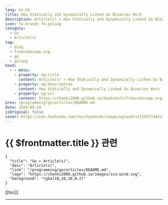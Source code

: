 ```yaml
---
lang: en-US
title: How Statically and Dynamically Linked Go Binaries Work
description: Article(s) > How Statically and Dynamically Linked Go Binaries Work
icon: fa-brands fa-golang
category: 
  - Go
  - Article(s)
tag: 
  - blog
  - freecodecamp.org
  - go
  - golang
head:
  - - meta:
    - property: og:title
      content: Article(s) > How Statically and Dynamically Linked Go Binaries Work
    - property: og:description
      content: How Statically and Dynamically Linked Go Binaries Work
    - property: og:url
      content: https://chanhi2000.github.io/bookshelf/freecodecamp.org/golang-statically-and-dynamically-linked-go-binaries.html
prev: /programming/go/articles/README.md
date: 2024-09-10
isOriginal: false
cover: https://cdn.hashnode.com/res/hashnode/image/upload/v1725977444176/20f3bebf-e250-45c3-926e-146d50e4db93.png
---
```


# {{ $frontmatter.title }} 관련

```component VPCard
{
  "title": "Go > Article(s)",
  "desc": "Article(s)",
  "link": "/programming/go/articles/README.md",
  "logo": "https://chanhi2000.github.io/images/ico-wind.svg",
  "background": "rgba(10,10,10,0.2)"
}
```

[[toc]]

---

<SiteInfo
  name="How Statically and Dynamically Linked Go Binaries Work"
  desc="One of the biggest strengths of Go is its compiler. It abstracts many things for you and lets you compile your program easily for almost any platform and architecture. And though it seems easy, there are some nuances to it and multiple ways of compil..."
  url="https://freecodecamp.org/news/golang-statically-and-dynamically-linked-go-binaries/"
  logo="https://cdn.freecodecamp.org/universal/favicons/favicon.ico"
  preview="https://cdn.hashnode.com/res/hashnode/image/upload/v1725977444176/20f3bebf-e250-45c3-926e-146d50e4db93.png"/>

<!-- TODO: 작성 -->

<!-- 
One of the biggest strengths of Go is its compiler. It abstracts many things for you and lets you compile your program easily for almost any <a href="https://pkg.go.dev/cmd/dist">platform and architecture</a>.

And though it seems easy, there are some nuances to it and multiple ways of compiling the same program which results in different executables.

In this article, we’ll explore statically and dynamically linked executables, internal and external linkers, and examine binaries using tools like **file, ld**, and **ldd**.

### -heres-what-well-cover">Here's what we'll cover:

- <a class="post-section-overview" href="#heading-overview">Overview</a>
<li><a class="post-section-overview" href="#heading-what-is-static-and-dynamic-linking">What is Static and Dynamic linking?</a>
<li><a class="post-section-overview" href="#heading-statically-linked-program">Statically Linked Program</a>
<li><a class="post-section-overview" href="#heading-what-is-a-binary-anyway">What is a binary anyway?</a>
<li><a class="post-section-overview" href="#heading-dynamically-linked-program">Dynamically Linked Program</a>
<li><a class="post-section-overview" href="#heading-can-we-make-it-statically-linked">Can we make it statically linked?</a>
<li><a class="post-section-overview" href="#heading-internal-vs-external-linker">Internal vs External linker</a>
<li><a class="post-section-overview" href="#heading-cross-compilation">Cross-Compilation</a>
<li><a class="post-section-overview" href="#heading-bonus-point-reduce-binary-size">Bonus Point: Reduce binary size</a>
<li><a class="post-section-overview" href="#heading-beware-ldpreload-trick">Beware: LD_PRELOAD trick</a>
<li><a class="post-section-overview" href="#heading-conclusion">Conclusion</a>
<li><a class="post-section-overview" href="#heading-further-reads">Further Reads</a>

---

## -what-is-static-and-dynamic-linking">What is Static and Dynamic linking?

**Static linking** is the practice of copying all the libraries your program needs directly into the final executable file image.

And Go *loves and wants* that whenever it’s possible. This is because it's more portable, as it doesn’t require the presence of the library on the host system where it runs. So your binary can run on any system no matter which distro/version, and it won't depend on any system libraries.

**Dynamic linking**, on the other hand, is when external or shared libraries are copied into the executable file *by name during run time*.

And it has its own advantages, too. For example the program can re-use popular **libc** libraries that are available on the host system and not re-implement them. You can also benefit from host updates without re-linking your program. It can also reduce the executable file size in many cases.

---

## -statically-linked-program">Statically Linked Program

Let’s review a program that will *always* get statically linked. This program doesn’t call C code using <a href="https://pkg.go.dev/cmd/cgo">**cgo**</a>, so everything can be packaged in a static binary. Our program only prints a simple message to stdout, which Go can do internally without needing to use something from **libc**.

<pre class="language-go" tabindex="0"><code class="language-go">package</span> main

import</span> "fmt"</span>

func</span> main</span>(</span>)</span> {</span>
    fmt.</span>Println</span>(</span>"hi, user"</span>)</span>
}</span>
```

---

## -what-is-a-binary-anyway">What is a Binary Anyway?

We can use a <a href="https://www.man7.org/linux/man-pages/man1/file.1.html">**file**</a> program to examine the file type first.

<pre class="language-bash" tabindex="0"><code class="language-bash">$ go build main1.go

$ file</span> main1 |</span> tr</span> , '\n'</span>
main1: ELF 64</span>-bit LSB executable
 ARM aarch64
 version 1</span> (</span>SYSV)</span>
 statically linked
 Go BuildID</span>=</span>..</span>.
 with debug_info
 not stripped
```

It tells us that it’s an <a href="https://wiki.osdev.org/ELF">**ELF**</a> (Executable and Linkable Format) executable file. It also tells us that it’s “statically linked“.

We won’t dive into what ELF is, but there are other executable file formats. ELF is the default one on Linux, Mach-O is the default one for macOS, PE/PE32+ for Windows, and so on.

Note: in this article we’ll be working with Linux (Ubuntu) and its tooling, but the same is possible on other platforms.

And there is another Linux program called <a href="https://man7.org/linux/man-pages/man1/ldd.1.html">**ldd**</a> that can tell us if the binary is statically or dynamically linked.

<pre class="language-bash" tabindex="0"><code class="language-bash">$ ldd main1
not a dynamic executable
```

---

## -dynamically-linked-program">Dynamically Linked Program

As mentioned above, Go has a mechanism called **cgo** to call C code from Go. Even Go’s stdlib uses it in multiple places – for example in the <a href="https://pkg.go.dev/net">**net**</a> package, where it uses the standard C library to work with DNS.

Importing such packages or using cgo in your code by default produces a dynamically-linked binary, linked to those **libc** libraries.

<pre class="language-go" tabindex="0"><code class="language-go">package</span> main

import</span> (</span>
    "fmt"</span>
    "log"</span>
    "net"</span>
)</span>

func</span> main</span>(</span>)</span> {</span>
    ipv4Addr,</span> ipv4Net,</span> err :=</span> net.</span>ParseCIDR</span>(</span>"192.0.2.1/24"</span>)</span>
    if</span> err !=</span> nil</span> {</span>
        log.</span>Fatal</span>(</span>err)</span>
    }</span>
    fmt.</span>Println</span>(</span>ipv4Addr)</span>
    fmt.</span>Println</span>(</span>ipv4Net)</span>
}</span>
```

We can use our **file** and **ldd** programs again to examine the second binary.

<pre class="language-bash" tabindex="0"><code class="language-bash">$ go build main2.go

$ file</span> main2 |</span> tr</span> , '\n'</span>
main2: ELF 64</span>-bit LSB executable
 ARM aarch64
 version 1</span> (</span>SYSV)</span>
 dynamically linked
 interpreter /lib/ld-linux-aarch64.so.1
 Go BuildID</span>=</span>..</span>.
 with debug_info
 not stripped

$ ldd main2
    linux-vdso.so.1 (</span>0x0000ffff87c81000)</span>
    libc.so.6 =</span>></span> /lib/aarch64-linux-gnu/libc.so.6 (</span>0x0000ffff87a80000)</span>
    /lib/ld-linux-aarch64.so.1 (</span>0x0000ffff87c44000)</span>
```

The **file** program now shows us that it is a **dynamically liked** binary and **ldd** shows us the dynamic dependencies of our binary. In this case it relies on **libc.so.6** and **ld-linux** which is a dynamic linker for Linux systems.

---

## -can-we-make-it-statically-linked">Can We Make it Statically Linked?

There are multiple reasons why you might want your binaries to be static, but the main one is to make deployment and distribution easier. But! It’s not always necessary, and by linking **libc** you benefit from host updates. Also, in case of our **net** package, you use those complex DNS lookup functions included in **libc**.

What’s interesting is that Go’s net package also has a pure-Go version, which makes it possible to disable cgo during compile time. You can do it by specifying build tags or by fully disabling cgo using **CGO_ENABLED=0**.

<pre class="language-bash" tabindex="0"><code class="language-bash">$ go build -tags</span> netgo main2.go
$ ldd main2
not a dynamic executable

$ CGO_ENABLED</span>=</span>0</span> go build main2.go
$ ldd main2
not a dynamic executable
```

The above proves that we end up with a static binary in both cases.

---

## -internal-vs-external-linker">Internal vs External Linker

Linker is a program that reads the Go archive or object for a package main, along with its dependencies, and combines them into an executable binary.

By default, Go’s toolchain uses its internal linker (<a href="https://pkg.go.dev/cmd/link">go tool link</a>), but you can specify which linker to use during the compilation time. This can give you a combination of benefits of a static binary as well as full-fledged libc capabilities.

On Linux, the default linker is gcc’s <a href="https://man7.org/linux/man-pages/man1/ld.1.html">**ld**</a>. And we can tell it to produce a static binary.

<pre class="language-bash" tabindex="0"><code class="language-bash">$ go build -ldflags</span> "-linkmode 'external' -extldflags '-static'"</span> main2.go
# command-line-arguments</span>
/usr/bin/ld: /tmp/go-link-629224677/000004.o: in</span> function</span> `_cgo_97ab22c4dc7b_C2func_getaddrinfo':
/tmp/go-build/cgo_unix_cgo.cgo2.c:60:(.text+0x30):
warning: Using '</span>getaddrinfo' in</span> statically linked applications requires at runtime the shared libraries from the glibc version used for</span> linking
$ ldd main2
not a dynamic executable
```

It works, but we have a warning here. In our case **glibc** uses **libnss** to support a number of different providers for address resolution services and you cannot statically link libnss.

Other cgo packages may produce similar warnings and you’ll have to check the documentation to see if they’re critical or not.

---

## -cross-compilation">Cross-Compilation

As mentioned in the introduction, cross-compilation is a very nice feature of Go. It lets you compile your program for almost any platform/architecture. But it can be very tricky if your program uses **cgo**, because it’s generally tricky to cross-compile C code.

<pre class="language-bash" tabindex="0"><code class="language-bash">$ CGO_ENABLED</span>=</span>0</span> GOOS</span>=</span>darwin GOARCH</span>=</span>arm64 go build main2.go
$ CGO_ENABLED</span>=</span>1</span> GOOS</span>=</span>darwin GOARCH</span>=</span>arm64 go build main2.go
# runtime/cgo</span>
cgo: C compiler "clang"</span> not found: exec: "clang"</span><span class="token builtin class-name">:</span>
executable file</span> not found in</span> <span class="token environment constant">$PATH</span>
```

You can overcome that by installing the toolchain for the target OS and/or architecture.

If you can, it’s always better to just not use **cgo** for cross-compilation. You’ll get stable binaries which are statically linked.

---

## -bonus-point-reduce-binary-size">Bonus Point: Reduce Binary Size

As you may notice, the output of the **file** command above had the following: “with debug_info not stripped“. This means that our binary has debugging information in it. But we usually don’t need it, and removing it may reduce the binary size.

<pre class="language-bash" tabindex="0"><code class="language-bash">$ go build main1.go
$ du</span> -sh</span> main1
1</span>.9M    main1

$ go build -ldflags</span>=</span>"-w -s"</span> main1.go
$ du</span> -sh</span> main1
1</span>.3M    main1

$ file</span> main1 |</span> tr</span> , '\n'</span>
main1: ELF 64</span>-bit LSB executable
 ARM aarch64
 version 1</span> (</span>SYSV)</span>
 statically linked
 Go BuildID</span>=</span>..</span>.
 stripped
```

---

## -beware-ldpreload-trick">Beware: LD_PRELOAD Trick

The Linux system program ld-linux.so (dynamic linker/loader) uses **LD_PRELOAD** to load specified shared libraries. In particular, before any other library, the dynamic loader will first load shared libraries that are in LD_PRELOAD.

The LD_PRELOAD trick is a powerful technique used in dynamically linked binaries to override or intercept function calls to shared libraries.

By setting the LD_PRELOAD environment variable to point to a custom shared object file, users can inject their own code into a program's execution, effectively replacing or augmenting existing library functions.

This method allows for various applications, such as debugging, testing, and even modifying program behaviour without altering the original source code.

<pre class="language-bash" tabindex="0"><code class="language-bash">LD_PRELOAD</span>=</span>/path/to/my/malloc.so /bin/ls
```

It also shows that **statically linked binaries** are more secure, as they don’t have this issue since they don’t seek any external libraries. Also, there is a “**secure-execution mode”** – a security feature implemented by the dynamic linker on Linux systems to restrict certain behaviours when running programs that require elevated privileges.

---

## -conclusion">Conclusion

Computers are not magic, you just have to understand them.

And understanding Go compilation and execution processes is crucial for developing robust cross-platform applications.

Hopefully, after reading this article, you now have a better understanding of how Go compilation works.

### -further-reads">Further Reads

- <a href="https://packagemain.tech/">Explore more articles from packagemain.tech</a>
<li><a href="https://github.com/plutov/packagemain/tree/master/static-dynamic-linking">Source Code</a>
<li><a href="https://cs.opensource.google/go/go/+/refs/tags/go1.19.3:src/cmd/cgo/doc.go">src/cmd/cgo/doc.go</a>
<li><a href="https://pkg.go.dev/cmd/link">cmd/link</a>
<li><a href="https://jvns.ca/blog/2021/11/17/debugging-a-weird--file-not-found--error/">Debugging a weird 'file not found' error</a>
<li><a href="http://dbp-consulting.com/tutorials/debugging/linuxProgramStartup.html">How the heck do we get to main()</a>
<li><a href="https://embeddedartistry.com/blog/2019/04/08/a-general-overview-of-what-happens-before-main/">A General Overview of What Happens Before main()</a>
<li><a href="https://www.youtube.com/watch?v=q8irLfXwaFM">Rust Before Main</a>

-->

